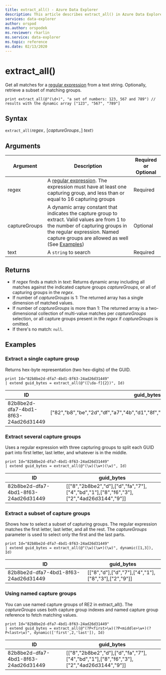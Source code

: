 ```yaml
---
title: extract_all() - Azure Data Explorer
description: This article describes extract_all() in Azure Data Explorer.
services: data-explorer
author: orspod
ms.author: orspodek
ms.reviewer: rkarlin
ms.service: data-explorer
ms.topic: reference
ms.date: 02/13/2020
---
```

# extract_all()

Get all matches for a [regular expression](./re2.md) from a text string.
Optionally, retrieve a subset of matching groups.

```kusto
print extract_all(@"(\d+)", "a set of numbers: 123, 567 and 789") // results with the dynamic array ["123", "567", "789"]
```

## Syntax

`extract_all(`*regex*`,` [*captureGroups*`,`] *text*`)`

## Arguments

|Argument        |Description                                  |Required or Optional  |
|----------------|---------------------------------------------|----------------------|
|regex           | A [regular expression](./re2.md). The expression must have at least one capturing group, and less than or equal to 16 capturing groups                                                         |Required              |
|captureGroups   |A dynamic array constant that indicates the capture group to extract. Valid values are from 1 to the number of capturing groups in the regular expression. Named capture groups are allowed as well (See [Examples](#examples))|Optional         |
|text            |A `string` to search                         |Required              |

## Returns

* If *regex* finds a match in *text*: Returns dynamic array including all matches against the indicated capture groups *captureGroups*, or all of capturing groups in the *regex*.
* If number of *captureGroups* is 1: The returned array has a single dimension of matched values.
* If number of *captureGroups* is more than 1: The returned array is a two-dimensional collection of multi-value matches per *captureGroups* selection, or all capture groups present in the *regex* if *captureGroups* is omitted.
* If there's no match: `null`.

## Examples

### Extract a single capture group

Returns hex-byte representation (two hex-digits) of the GUID.

```kusto
print Id="82b8be2d-dfa7-4bd1-8f63-24ad26d31449"
| extend guid_bytes = extract_all(@"([\da-f]{2})", Id) 
```

|ID|guid_bytes|
|---|---|
|82b8be2d-dfa7-4bd1-8f63-24ad26d31449|["82","b8","be","2d","df","a7","4b","d1","8f","63","24","ad","26","d3","14","49"]|

### Extract several capture groups 

Uses a regular expression with three capturing groups to split each GUID part into first letter, last letter, and whatever is in the middle.

```kusto
print Id="82b8be2d-dfa7-4bd1-8f63-24ad26d31449"
| extend guid_bytes = extract_all(@"(\w)(\w+)(\w)", Id)
```

|ID|guid_bytes|
|---|---|
|82b8be2d-dfa7-4bd1-8f63-24ad26d31449|[["8","2b8be2","d"],["d","fa","7"],["4","bd","1"],["8","f6","3"],["2","4ad26d3144","9"]]|

### Extract a subset of capture groups

Shows how to select a subset of capturing groups. 
The regular expression matches the first letter, last letter, and all the rest. 
The *captureGroups* parameter is used to select only the first and the last parts.

```kusto
print Id="82b8be2d-dfa7-4bd1-8f63-24ad26d31449"
| extend guid_bytes = extract_all(@"(\w)(\w+)(\w)", dynamic([1,3]), Id) 
```

|ID|guid_bytes|
|---|---|
|82b8be2d-dfa7-4bd1-8f63-24ad26d31449|[["8","d"],["d","7"],["4","1"],["8","3"],["2","9"]]|

### Using named capture groups

You can use named capture groups of RE2 in extract_all().
The *captureGroups* uses both capture group indexes and named capture group reference to fetch matching values.

```kusto
print Id="82b8be2d-dfa7-4bd1-8f63-24ad26d31449"
| extend guid_bytes = extract_all(@"(?P<first>\w)(?P<middle>\w+)(?P<last>\w)", dynamic(['first',2,'last']), Id) 
```

|ID|guid_bytes|
|---|---|
|82b8be2d-dfa7-4bd1-8f63-24ad26d31449|[["8","2b8be2","d"],["d","fa","7"],["4","bd","1"],["8","f6","3"],["2","4ad26d3144","9"]]|
